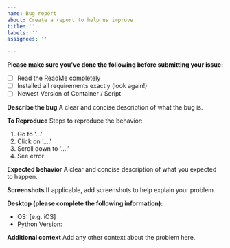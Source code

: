 ```yaml
---
name: Bug report
about: Create a report to help us improve
title: ''
labels: ''
assignees: ''

---
```


**Please make sure you've done the following before submitting your issue:**
- [ ] Read the ReadMe completely
- [ ] Installed all requirements exactly (look again!)
- [ ] Newest Version of Container / Script

**Describe the bug**
A clear and concise description of what the bug is.

**To Reproduce**
Steps to reproduce the behavior:
1. Go to '...'
2. Click on '....'
3. Scroll down to '....'
4. See error

**Expected behavior**
A clear and concise description of what you expected to happen.

**Screenshots**
If applicable, add screenshots to help explain your problem.

**Desktop (please complete the following information):**
 - OS: [e.g. iOS]
 - Python Version: 

**Additional context**
Add any other context about the problem here.
